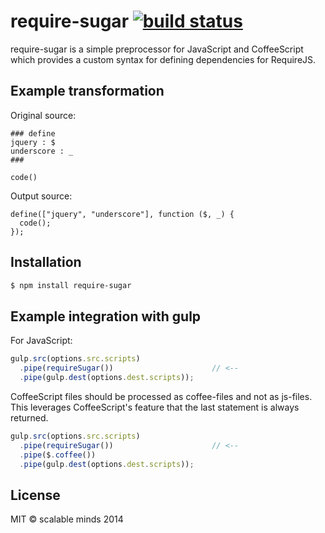 require-sugar [![build status](https://secure.travis-ci.org/scalableminds/require-sugar.png)](http://travis-ci.org/scalableminds/require-sugar)
=================

require-sugar is a simple preprocessor for JavaScript and CoffeeScript which provides a custom syntax for defining dependencies for RequireJS.

## Example transformation

Original source:
```
### define
jquery : $
underscore : _
###

code()
```

Output source:

```
define(["jquery", "underscore"], function ($, _) {
  code();
});
```


## Installation

```bash
$ npm install require-sugar
```


## Example integration with gulp

For JavaScript:
```javascript
gulp.src(options.src.scripts)
  .pipe(requireSugar())                      // <--
  .pipe(gulp.dest(options.dest.scripts));
```

CoffeeScript files should be processed as coffee-files and not as js-files.
This leverages CoffeeScript's feature that the last statement is always returned.

```javascript
gulp.src(options.src.scripts)
  .pipe(requireSugar())                      // <--
  .pipe($.coffee())
  .pipe(gulp.dest(options.dest.scripts));
```

## License
MIT &copy; scalable minds 2014
